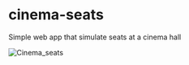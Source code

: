 # cinema-seats
Simple web app that simulate seats at a cinema hall

![Cinema_seats](https://i.imgur.com/sKSNiZu.png)

